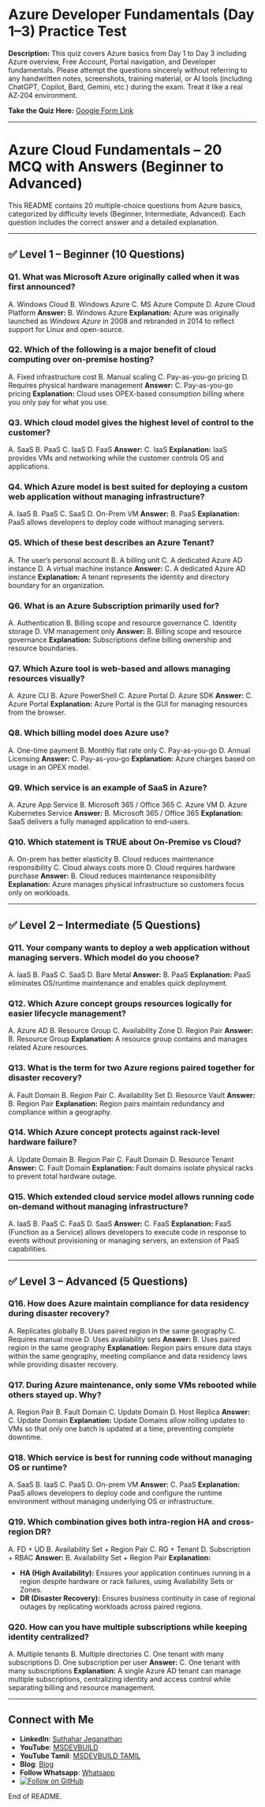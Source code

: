 # Azure Developer Fundamentals (Day 1–3) Practice Test

**Description:**
This quiz covers Azure basics from Day 1 to Day 3 including Azure overview, Free Account, Portal navigation, and Developer fundamentals. Please attempt the questions sincerely without referring to any handwritten notes, screenshots, training material, or AI tools (including ChatGPT, Copilot, Bard, Gemini, etc.) during the exam. Treat it like a real AZ‑204 environment.

**Take the Quiz Here:** [Google Form Link](https://docs.google.com/forms/d/e/1FAIpQLSfcoHMgsla5pOGMfHoOw_TAZ30SAX8EHgvG9vXorPWVrdGQ-Q/viewform?usp=publish-editor)

---

# Azure Cloud Fundamentals – 20 MCQ with Answers (Beginner to Advanced)

This README contains 20 multiple-choice questions from Azure basics, categorized by difficulty levels (Beginner, Intermediate, Advanced). Each question includes the correct answer and a detailed explanation.

---

## ✅ Level 1 – Beginner (10 Questions)

### Q1. What was Microsoft Azure originally called when it was first announced?

A. Windows Cloud
B. Windows Azure
C. MS Azure Compute
D. Azure Cloud Platform
**Answer:** B. Windows Azure
**Explanation:** Azure was originally launched as *Windows Azure* in 2008 and rebranded in 2014 to reflect support for Linux and open-source.

### Q2. Which of the following is a major benefit of cloud computing over on-premise hosting?

A. Fixed infrastructure cost
B. Manual scaling
C. Pay-as-you-go pricing
D. Requires physical hardware management
**Answer:** C. Pay-as-you-go pricing
**Explanation:** Cloud uses OPEX-based consumption billing where you only pay for what you use.

### Q3. Which cloud model gives the highest level of control to the customer?

A. SaaS
B. PaaS
C. IaaS
D. FaaS
**Answer:** C. IaaS
**Explanation:** IaaS provides VMs and networking while the customer controls OS and applications.

### Q4. Which Azure model is best suited for deploying a custom web application without managing infrastructure?

A. IaaS
B. PaaS
C. SaaS
D. On-Prem VM
**Answer:** B. PaaS
**Explanation:** PaaS allows developers to deploy code without managing servers.

### Q5. Which of these best describes an Azure Tenant?

A. The user’s personal account
B. A billing unit
C. A dedicated Azure AD instance
D. A virtual machine instance
**Answer:** C. A dedicated Azure AD instance
**Explanation:** A tenant represents the identity and directory boundary for an organization.

### Q6. What is an Azure Subscription primarily used for?

A. Authentication
B. Billing scope and resource governance
C. Identity storage
D. VM management only
**Answer:** B. Billing scope and resource governance
**Explanation:** Subscriptions define billing ownership and resource boundaries.

### Q7. Which Azure tool is web-based and allows managing resources visually?

A. Azure CLI
B. Azure PowerShell
C. Azure Portal
D. Azure SDK
**Answer:** C. Azure Portal
**Explanation:** Azure Portal is the GUI for managing resources from the browser.

### Q8. Which billing model does Azure use?

A. One-time payment
B. Monthly flat rate only
C. Pay-as-you-go
D. Annual Licensing
**Answer:** C. Pay-as-you-go
**Explanation:** Azure charges based on usage in an OPEX model.

### Q9. Which service is an example of SaaS in Azure?

A. Azure App Service
B. Microsoft 365 / Office 365
C. Azure VM
D. Azure Kubernetes Service
**Answer:** B. Microsoft 365 / Office 365
**Explanation:** SaaS delivers a fully managed application to end-users.

### Q10. Which statement is TRUE about On-Premise vs Cloud?

A. On-prem has better elasticity
B. Cloud reduces maintenance responsibility
C. Cloud always costs more
D. Cloud requires hardware purchase
**Answer:** B. Cloud reduces maintenance responsibility
**Explanation:** Azure manages physical infrastructure so customers focus only on workloads.

---

## ✅ Level 2 – Intermediate (5 Questions)

### Q11. Your company wants to deploy a web application without managing servers. Which model do you choose?

A. IaaS
B. PaaS
C. SaaS
D. Bare Metal
**Answer:** B. PaaS
**Explanation:** PaaS eliminates OS/runtime maintenance and enables quick deployment.

### Q12. Which Azure concept groups resources logically for easier lifecycle management?

A. Azure AD
B. Resource Group
C. Availability Zone
D. Region Pair
**Answer:** B. Resource Group
**Explanation:** A resource group contains and manages related Azure resources.

### Q13. What is the term for two Azure regions paired together for disaster recovery?

A. Fault Domain
B. Region Pair
C. Availability Set
D. Resource Vault
**Answer:** B. Region Pair
**Explanation:** Region pairs maintain redundancy and compliance within a geography.

### Q14. Which Azure concept protects against rack-level hardware failure?

A. Update Domain
B. Region Pair
C. Fault Domain
D. Resource Tenant
**Answer:** C. Fault Domain
**Explanation:** Fault domains isolate physical racks to prevent total hardware outage.

### Q15. Which extended cloud service model allows running code on-demand without managing infrastructure?

A. IaaS
B. PaaS
C. FaaS
D. SaaS
**Answer:** C. FaaS
**Explanation:** FaaS (Function as a Service) allows developers to execute code in response to events without provisioning or managing servers, an extension of PaaS capabilities.

---

## ✅ Level 3 – Advanced (5 Questions)

### Q16. How does Azure maintain compliance for data residency during disaster recovery?

A. Replicates globally
B. Uses paired region in the same geography
C. Requires manual move
D. Uses availability sets
**Answer:** B. Uses paired region in the same geography
**Explanation:** Region pairs ensure data stays within the same geography, meeting compliance and data residency laws while providing disaster recovery.

### Q17. During Azure maintenance, only some VMs rebooted while others stayed up. Why?

A. Region Pair
B. Fault Domain
C. Update Domain
D. Host Replica
**Answer:** C. Update Domain
**Explanation:** Update Domains allow rolling updates to VMs so that only one batch is updated at a time, preventing complete downtime.

### Q18. Which service is best for running code without managing OS or runtime?

A. SaaS
B. IaaS
C. PaaS
D. On-prem VM
**Answer:** C. PaaS
**Explanation:** PaaS allows developers to deploy code and configure the runtime environment without managing underlying OS or infrastructure.

### Q19. Which combination gives both intra-region HA and cross-region DR?

A. FD + UD
B. Availability Set + Region Pair
C. RG + Tenant
D. Subscription + RBAC
**Answer:** B. Availability Set + Region Pair
**Explanation:**

* **HA (High Availability):** Ensures your application continues running in a region despite hardware or rack failures, using Availability Sets or Zones.
* **DR (Disaster Recovery):** Ensures business continuity in case of regional outages by replicating workloads across paired regions.

### Q20. How can you have multiple subscriptions while keeping identity centralized?

A. Multiple tenants
B. Multiple directories
C. One tenant with many subscriptions
D. One subscription per user
**Answer:** C. One tenant with many subscriptions
**Explanation:** A single Azure AD tenant can manage multiple subscriptions, centralizing identity and access control while separating billing and resource management.



---
 ## Connect with Me
- **LinkedIn**: [Suthahar Jeganathan](https://www.linkedin.com/in/jssuthahar/)
- **YouTube**: [MSDEVBUILD](https://www.youtube.com/@MSDEVBUILD)
- **YouTube Tamil**: [MSDEVBUILD TAMIL](https://www.youtube.com/@MSDEVBUILDTamil)
- **Blog**: [Blog](https://www.msdevbuild.com/)
- **Follow Whatsapp**: [Whatsapp](https://www.whatsapp.com/channel/0029Va5j2rHEFeXcTlUhQB0J)
- [![Follow on GitHub](https://img.shields.io/github/followers/jssuthahar?label=Follow&style=social)](https://github.com/jssuthahar)




End of README.
